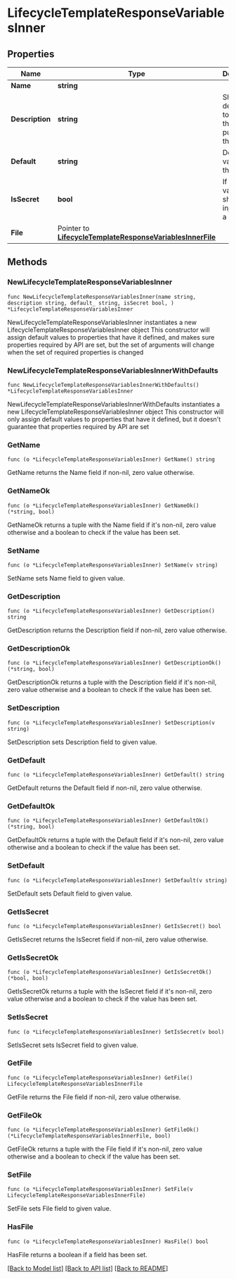 # LifecycleTemplateResponseVariablesInner

## Properties

Name | Type | Description | Notes
------------ | ------------- | ------------- | -------------
**Name** | **string** |  | 
**Description** | **string** | Short description to explain the purpose of the variable | 
**Default** | **string** | Default value for the variable | 
**IsSecret** | **bool** | If the variable should be injected as a secret | 
**File** | Pointer to [**LifecycleTemplateResponseVariablesInnerFile**](LifecycleTemplateResponseVariablesInnerFile.md) |  | [optional] 

## Methods

### NewLifecycleTemplateResponseVariablesInner

`func NewLifecycleTemplateResponseVariablesInner(name string, description string, default_ string, isSecret bool, ) *LifecycleTemplateResponseVariablesInner`

NewLifecycleTemplateResponseVariablesInner instantiates a new LifecycleTemplateResponseVariablesInner object
This constructor will assign default values to properties that have it defined,
and makes sure properties required by API are set, but the set of arguments
will change when the set of required properties is changed

### NewLifecycleTemplateResponseVariablesInnerWithDefaults

`func NewLifecycleTemplateResponseVariablesInnerWithDefaults() *LifecycleTemplateResponseVariablesInner`

NewLifecycleTemplateResponseVariablesInnerWithDefaults instantiates a new LifecycleTemplateResponseVariablesInner object
This constructor will only assign default values to properties that have it defined,
but it doesn't guarantee that properties required by API are set

### GetName

`func (o *LifecycleTemplateResponseVariablesInner) GetName() string`

GetName returns the Name field if non-nil, zero value otherwise.

### GetNameOk

`func (o *LifecycleTemplateResponseVariablesInner) GetNameOk() (*string, bool)`

GetNameOk returns a tuple with the Name field if it's non-nil, zero value otherwise
and a boolean to check if the value has been set.

### SetName

`func (o *LifecycleTemplateResponseVariablesInner) SetName(v string)`

SetName sets Name field to given value.


### GetDescription

`func (o *LifecycleTemplateResponseVariablesInner) GetDescription() string`

GetDescription returns the Description field if non-nil, zero value otherwise.

### GetDescriptionOk

`func (o *LifecycleTemplateResponseVariablesInner) GetDescriptionOk() (*string, bool)`

GetDescriptionOk returns a tuple with the Description field if it's non-nil, zero value otherwise
and a boolean to check if the value has been set.

### SetDescription

`func (o *LifecycleTemplateResponseVariablesInner) SetDescription(v string)`

SetDescription sets Description field to given value.


### GetDefault

`func (o *LifecycleTemplateResponseVariablesInner) GetDefault() string`

GetDefault returns the Default field if non-nil, zero value otherwise.

### GetDefaultOk

`func (o *LifecycleTemplateResponseVariablesInner) GetDefaultOk() (*string, bool)`

GetDefaultOk returns a tuple with the Default field if it's non-nil, zero value otherwise
and a boolean to check if the value has been set.

### SetDefault

`func (o *LifecycleTemplateResponseVariablesInner) SetDefault(v string)`

SetDefault sets Default field to given value.


### GetIsSecret

`func (o *LifecycleTemplateResponseVariablesInner) GetIsSecret() bool`

GetIsSecret returns the IsSecret field if non-nil, zero value otherwise.

### GetIsSecretOk

`func (o *LifecycleTemplateResponseVariablesInner) GetIsSecretOk() (*bool, bool)`

GetIsSecretOk returns a tuple with the IsSecret field if it's non-nil, zero value otherwise
and a boolean to check if the value has been set.

### SetIsSecret

`func (o *LifecycleTemplateResponseVariablesInner) SetIsSecret(v bool)`

SetIsSecret sets IsSecret field to given value.


### GetFile

`func (o *LifecycleTemplateResponseVariablesInner) GetFile() LifecycleTemplateResponseVariablesInnerFile`

GetFile returns the File field if non-nil, zero value otherwise.

### GetFileOk

`func (o *LifecycleTemplateResponseVariablesInner) GetFileOk() (*LifecycleTemplateResponseVariablesInnerFile, bool)`

GetFileOk returns a tuple with the File field if it's non-nil, zero value otherwise
and a boolean to check if the value has been set.

### SetFile

`func (o *LifecycleTemplateResponseVariablesInner) SetFile(v LifecycleTemplateResponseVariablesInnerFile)`

SetFile sets File field to given value.

### HasFile

`func (o *LifecycleTemplateResponseVariablesInner) HasFile() bool`

HasFile returns a boolean if a field has been set.


[[Back to Model list]](../README.md#documentation-for-models) [[Back to API list]](../README.md#documentation-for-api-endpoints) [[Back to README]](../README.md)


